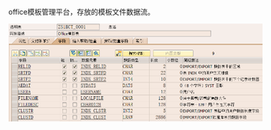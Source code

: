 office模板管理平台，存放的模板文件数据流。


![image](https://github.com/ABAPer-Hah/ABAP/blob/master/Code%20Backup/Images/ZS1BCT_0001.png)
